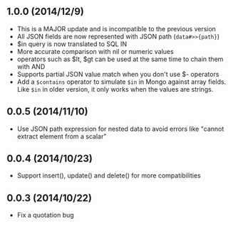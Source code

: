 ## 1.0.0 (2014/12/9)
- This is a MAJOR update and is incompatible to the previous version
- All JSON fields are now represented with JSON path (`data#>>{path}`)
- $in query is now translated to SQL IN
- More accurate comparison with nil or numeric values
- operators such as $lt, $gt can be used at the same time to chain them with AND
- Supports partial JSON value match when you don't use $- operators
- Add a `$contains` operator to simulate `$in` in Mongo against array fields.
  Like `$in` in older version, it only works when the values are strings.

## 0.0.5 (2014/11/10)
- Use JSON path expression for nested data to avoid errors like "cannot extract element from a scalar"

## 0.0.4 (2014/10/23)
- Support insert(), update() and delete() for more compatibilities

## 0.0.3 (2014/10/22)
- Fix a quotation bug

